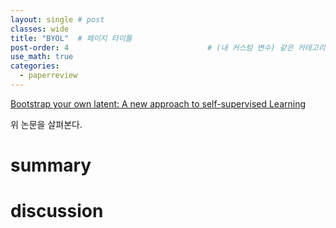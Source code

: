 ```yaml
---
layout: single # post
classes: wide
title: "BYOL"  # 페이지 타이틀
post-order: 4                               # (내 커스텀 변수) 같은 카테고리 내 정렬 순서
use_math: true
categories:
  - paperreview
---
```


[Bootstrap your own latent: A new approach to self-supervised Learning][paperlink]

[paperlink]:https://arxiv.org/abs/2006.07733

위 논문을 살펴본다. 

# summary




# discussion

